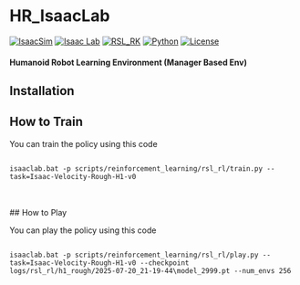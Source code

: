 # HR_IsaacLab
    
[![IsaacSim](https://img.shields.io/badge/IsaacSim-4.5.0-silver.svg)](https://docs.omniverse.nvidia.com/isaacsim/latest/overview.html)
[![Isaac Lab](https://img.shields.io/badge/IsaacLab-2.1.0-silver)](https://isaac-sim.github.io/IsaacLab)
[![RSL_RK](https://img.shields.io/badge/RSL_RL-2.3.1-silver)](https://github.com/leggedrobotics/rsl_rl)
[![Python](https://img.shields.io/badge/python-3.10-blue.svg)](https://docs.python.org/3/whatsnew/3.10.html)
[![License](https://img.shields.io/badge/license-BSD--3-yellow.svg)](https://opensource.org/licenses/BSD-3-Clause)

  
#### Humanoid Robot Learning Environment (Manager Based Env)  
     

## Installation  
  
## How to Train  

You can train the policy using this code  
  
<pre>
<code>     
isaaclab.bat -p scripts/reinforcement_learning/rsl_rl/train.py --task=Isaac-Velocity-Rough-H1-v0     
</code>
</pre>
  
<br>  
## How to Play  
   
You can play the policy using this code  

<pre>
<code>     
isaaclab.bat -p scripts/reinforcement_learning/rsl_rl/play.py --task=Isaac-Velocity-Rough-H1-v0 --checkpoint logs/rsl_rl/h1_rough/2025-07-20_21-19-44\model_2999.pt --num_envs 256     
</code>
</pre>       